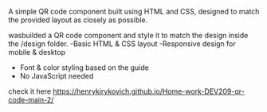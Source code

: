 A simple QR code component built using HTML and CSS, designed to match the provided layout as closely as possible.

wasbuilded a QR code component and style it to match the design inside the /design folder. 
-Basic HTML & CSS layout
-Responsive design for mobile & desktop
- Font & color styling based on the guide
- No JavaScript needed

check it here  https://henrykirykovich.github.io/Home-work-DEV209-qr-code-main-2/
